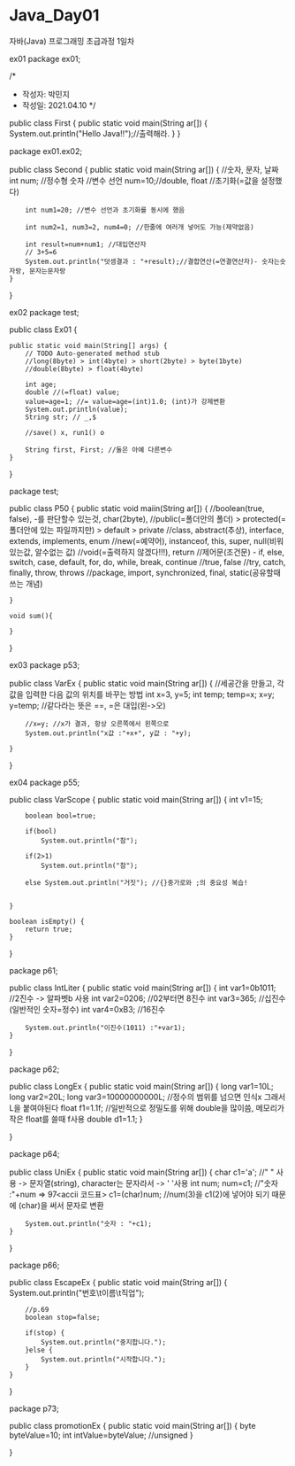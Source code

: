 # Java_Day01
자바(Java) 프로그래밍 초급과정 1일차

ex01
package ex01;

/*
 * 작성자: 박민지
 * 작성일: 2021.04.10
 */


public class First {
	public static void main(String ar[]) {
		System.out.println("Hello Java!!");//출력해라.
	}
}

package ex01.ex02;

public class Second {
	public static void main(String ar[]) {
		//숫자, 문자, 날짜
		int num; //정수형 숫자 //변수 선언
		num=10;//double, float //초기화(=값을 설정했다)
		
		int num1=20; //변수 선언과 초기화를 동시에 했음
		
		int num2=1, num3=2, num4=0; //한줄에 여러개 넣어도 가능(제약없음)
		
		int result=num+num1; //대입연산자
		// 3+5=6
		System.out.println("덧셈결과 : "+result);//결합연산(=연결연산자)- 숫자는숫자랑, 문자는문자랑
	}
}

ex02
package test;

public class Ex01 {

	public static void main(String[] args) {
		// TODO Auto-generated method stub
		//long(8byte) > int(4byte) > short(2byte) > byte(1byte)
		//double(8byte) > float(4byte)

		int age;
		double //(=float) value;
		value=age=1; //= value=age=(int)1.0; (int)가 강제변환
		System.out.println(value);
		String str; // _,$
		
		//save() x, run1() o
		
		String first, First; //둘은 아예 다른변수
	}

}

package test;

public class P50 {
	public static void maiin(String ar[]) {
		//boolean(true, false), -를 판단할수 있는것, char(2byte), 
		//public(=폴더안의 폴더) > protected(=폴더안에 있는 파일까지만) > default > private
		//class, abstract(추상), interface, extends,  implements, enum
		//new(=예약어), instanceof, this, super, null(비워있는값, 알수없는 값)
		//void(=출력하지 않겠다!!!), return
		//제어문(조건문) - if, else, switch, case, default, for, do, while, break, continue
		//true, false
		//try, catch, finally, throw, throws
		//package, import, synchronized, final, static(공유할때 쓰는 개념)		
		
	}

	void sum(){

	}
}

ex03
package p53;

public class VarEx {
	public static void main(String ar[]) {
		//세공간을 만들고, 각 값을 입력한 다음 값의 위치를 바꾸는 방법 
		int x=3, y=5;
		int temp;
		temp=x;
		x=y;
		y=temp; //같다라는 뜻은 ==, =은 대입(왼->오)
		
		
		//x=y; //x가 결과, 항상 오른쪽에서 왼쪽으로
		System.out.println("x값 :"+x+", y값 : "+y);
		
	}

}

ex04
package p55;

public class VarScope {
	public static void main(String ar[]) {
		int v1=15;
		
		boolean bool=true;
		
		if(bool)
			System.out.println("참");
			
		if(2>1)
			System.out.println("참");
		
		else System.out.println("거짓"); //{}중가로와 ;의 중요성 복습!
			
		
	}	
	
	boolean isEmpty() {
		return true;
	}
}

package p61;

public class IntLiter {
	public static void main(String ar[]) {
		int var1=0b1011; //2진수 -> 알파벳b 사용
		int var2=0206; //02부터면 8진수
		int var3=365; //십진수 (일반적인 숫자=정수)
		int var4=0xB3; //16진수
		
		System.out.println("이진수(1011) :"+var1);
	}
}

package p62;

public class LongEx {
	public static void main(String ar[]) {
		long var1=10L;
		long var2=20L;
		long var3=10000000000L; //정수의 범위를 넘으면 인식x 그래서 L을 붙여야된다
		float f1=1.1f; //일반적으로 정밀도를 위해 double을 많이씀, 메모리가 작은 float를 쓸때 f사용
		double d1=1.1;
	}

}

package p64;

public class UniEx {
	public static void main(String ar[]) {
		char c1='a';  //" " 사용 -> 문자열(string), character는 문자라서 -> ' '사용
		int num;
		num=c1; //"숫자 :"+num => 97<accii 코드표>
		c1=(char)num; //num(3)을 c1(2)에 넣어야 되기 때문에 (char)을 써서 문자로 변환
		
		System.out.println("숫자 : "+c1);
	}
}

package p66;

public class EscapeEx {
	public static void main(String ar[]) {
		System.out.println("번호\t이름\t직업");
		
		//p.69
		boolean stop=false;
		
		if(stop) {
			System.out.println("중지합니다.");
		}else {
			System.out.println("시작합니다.");
		}
	}
}

package p73;

public class promotionEx {
	public static void main(String ar[]) {
		byte byteValue=10;
		int intValue=byteValue; //unsigned
	}

}


